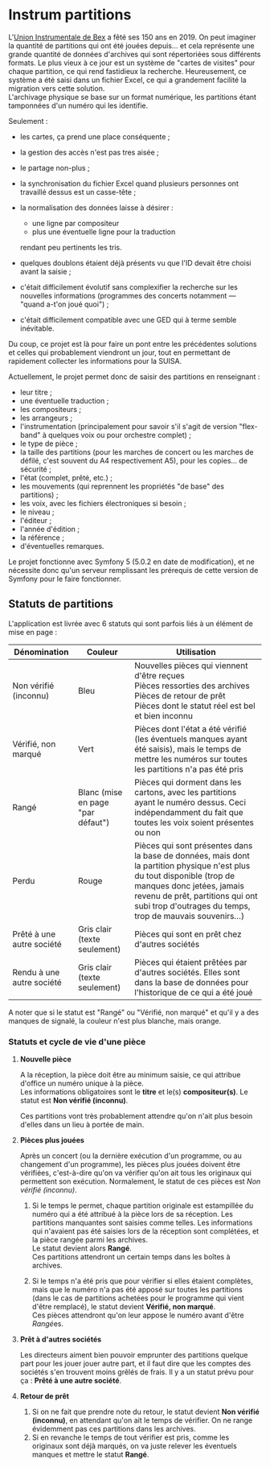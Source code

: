 # Instrum partitions

L'[Union Instrumentale de Bex](http://www.instrumbex.ch) a fêté ses 150 ans en 2019. On peut imaginer la quantité de partitions qui ont été jouées depuis… et cela représente une grande quantité de données d'archives qui sont répertoriées sous différents formats. Le plus vieux à ce jour est un système de "cartes de visites" pour chaque partition, ce qui rend fastidieux la recherche. Heureusement, ce système a été saisi dans un fichier Excel, ce qui a grandement facilité la migration vers cette solution.  
L'archivage physique se base sur un format numérique, les partitions étant tamponnées d'un numéro qui les identifie.

Seulement :
 
- les cartes, ça prend une place conséquente ;
- la gestion des accès n'est pas tres aisée ;
- le partage non-plus ;
- la synchronisation du fichier Excel quand plusieurs personnes ont travaillé dessus est un casse-tête ;
- la normalisation des données laisse à désirer :

	- une ligne par compositeur
	- plus une éventuelle ligne pour la traduction
	
	rendant peu pertinents les tris.

- quelques doublons étaient déjà présents vu que l'ID devait être choisi avant la saisie ;
- c'était difficilement évolutif sans complexifier la recherche sur les nouvelles informations (programmes des concerts notamment — "quand a-t'on joué quoi") ;
- c'était difficilement compatible avec une GED qui à terme semble inévitable.

Du coup, ce projet est là pour faire un pont entre les précédentes solutions et celles qui probablement viendront un jour, tout en permettant de rapidement collecter les informations pour la SUISA.

Actuellement, le projet permet donc de saisir des partitions en renseignant :

- leur titre ;
- une éventuelle traduction ;
- les compositeurs ;
- les arrangeurs ;
- l'instrumentation (principalement pour savoir s'il s'agit de version "flex-band" à quelques voix ou pour orchestre complet) ;
- le type de pièce ;
- la taille des partitions (pour les marches de concert ou les marches de défilé, c'est souvent du A4 respectivement A5), pour les copies… de sécurité ;
- l'état (complet, prêté, etc.) ;
- les mouvements (qui reprennent les propriétés "de base" des partitions) ;
- les voix, avec les fichiers électroniques si besoin ;
- le niveau ;
- l'éditeur ;
- l'année d'édition ;
- la référence ;
- d'éventuelles remarques.

Le projet fonctionne avec Symfony 5 (5.0.2 en date de modification), et ne nécessite donc qu'un serveur remplissant les prérequis de cette version de Symfony pour le faire fonctionner.

## Statuts de partitions

L'application est livrée avec 6 statuts qui sont parfois liés à un élément de mise en page :

Dénomination               | Couleur                           | Utilisation
---------------------------|-----------------------------------|---
Non vérifié (inconnu)      | Bleu                              | Nouvelles pièces qui viennent d'être reçues<br />Pièces ressorties des archives<br />Pièces de retour de prêt<br />Pièces dont le statut réel est bel et bien inconnu
Vérifié, non marqué        | Vert                              | Pièces dont l'état a été vérifié (les éventuels manques ayant été saisis), mais le temps de mettre les numéros sur toutes les partitions n'a pas été pris
Rangé                      | Blanc (mise en page "par défaut") | Pièces qui dorment dans les cartons, avec les partitions ayant le numéro dessus. Ceci indépendamment du fait que toutes les voix soient présentes ou non
Perdu                      | Rouge                             | Pièces qui sont présentes dans la base de données, mais dont la partition physique n'est plus du tout disponible (trop de manques donc jetées, jamais revenu de prêt, partitions qui ont subi trop d'outrages du temps, trop de mauvais souvenirs…)
Prêté  à une autre société | Gris clair (texte seulement)      | Pièces qui sont en prêt chez d'autres sociétés
Rendu à une autre société  | Gris clair (texte seulement)      | Pièces qui étaient prêtées par d'autres sociétés. Elles sont dans la base de données pour l'historique de ce qui a été joué

A noter que si le statut est "Rangé" ou "Vérifié, non marqué" et qu'il y a des manques de signalé, la couleur n'est plus blanche, mais orange.

### Statuts et cycle de vie d'une pièce

1. **Nouvelle pièce**

	A la réception, la pièce doit être au minimum saisie, ce qui attribue d'office un numéro unique à la pièce.  
	Les informations obligatoires sont le **titre** et le(s) **compositeur(s)**. Le statut est **Non vérifié (inconnu)**.
	
	Ces partitions vont très probablement attendre qu'on n'ait plus besoin d'elles dans un lieu à portée de main.

2. **Pièces plus jouées**

	Après un concert (ou la dernière exécution d'un programme, ou au changement d'un programme), les pièces plus jouées doivent être vérifiées, c'est-à-dire qu'on va vérifier qu'on ait tous les originaux qui permettent son exécution. Normalement, le statut de ces pièces est _Non vérifié (inconnu)_.
	  
	1. Si le temps le permet, chaque partition originale est estampillée du numéro qui a été attribué à la pièce lors de sa réception. Les partitions manquantes sont saisies comme telles. Les informations qui n'avaient pas été saisies lors de la réception sont complétées, et la pièce rangée parmi les archives.  
	Le statut devient alors **Rangé**.  
	Ces partitions attendront un certain temps dans les boîtes à archives.
	
	2. Si le temps n'a été pris que pour vérifier si elles étaient complètes, mais que le numéro n'a pas été apposé sur toutes les partitions (dans le cas de partitions achetées pour le programme qui vient d'être remplacé), le statut devient **Vérifié, non marqué**.  
	Ces pièces attendront qu'on leur appose le numéro avant d'être *Rangé*es.

3. **Prêt à d'autres sociétés**

	Les directeurs aiment bien pouvoir emprunter des partitions quelque part pour les jouer jouer autre part, et il faut dire que les comptes des sociétés s'en trouvent moins grêlés de frais. Il y a un statut prévu pour ça : **Prêté à une autre société**.

4. **Retour de prêt**

	1. Si on ne fait que prendre note du retour, le statut devient **Non vérifié (inconnu)**, en attendant qu'on ait le temps de vérifier. On ne range évidemment pas ces partitions dans les archives.
	2. Si en revanche le temps de tout vérifier est pris, comme les originaux sont déjà marqués, on va juste relever les éventuels manques et mettre le statut **Rangé**.